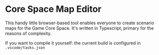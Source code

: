# Core Space Map Editor

This handy little browser-based tool enables everyone to create scenario maps for the Game Core Space.
It's written in Typescript, primary for the reasons of complexity.

If you want to compile it yourself: the current build is configured in `.vscode/tasks.json`
